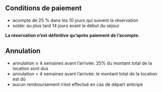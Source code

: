 
## Conditions de paiement

- acompte de 25 % dans les 10 jours qui suivent la réservation
- solde: au plus tard 14 jours avant le début du séjour

**La réservation n’est définitive qu’après paiement de l’acompte.**

## Annulation

- annulation ≥ 4 semaines avant l’arrivée: 25% du montant total de la location sont dus
- annulation < 4 semaines avant l’arrivée: le montant total de la location est dû
- aucun remboursement n’est effectué en cas de départ anticipé